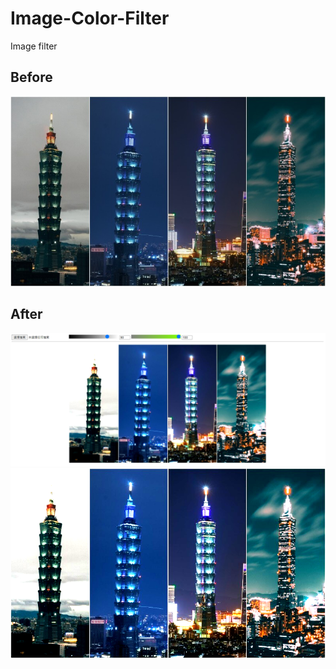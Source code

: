 # Image-Color-Filter
 Image filter
## Before
![Image](/images/taipei-101-taiwan-attraction-2.jpg "Image!")

## After
![Image](/images/example.png "Image!")
![Image](/images/example2.png "Image!")